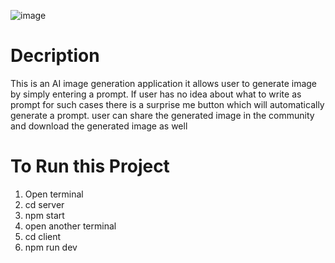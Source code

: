 ![image](https://github.com/shivamashtikar333/ai_image_generator/assets/115740001/846e009e-d9f7-43fa-bde0-fe1c8a12c18c)

# Decription
This is an AI image generation application it allows user to generate image by simply entering a prompt. If user has no idea about what to write as prompt for such cases there is a surprise me button which will automatically generate a prompt. user can share the generated image in the community and download the generated image as well

# To Run this Project
1. Open terminal
2. cd server
3. npm start
4. open another terminal
5. cd client
6. npm run dev
